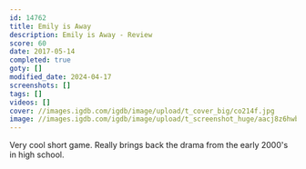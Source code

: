 ```yaml
---
id: 14762
title: Emily is Away
description: Emily is Away - Review
score: 60
date: 2017-05-14
completed: true
goty: []
modified_date: 2024-04-17
screenshots: []
tags: []
videos: []
cover: //images.igdb.com/igdb/image/upload/t_cover_big/co214f.jpg
image: //images.igdb.com/igdb/image/upload/t_screenshot_huge/aacj8z6hwbdiprnoy4gy.jpg
---
```

Very cool short game. Really brings back the drama from the early 2000's in high school.